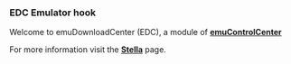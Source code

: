 ### EDC Emulator hook

Welcome to emuDownloadCenter (EDC), a module of [**emuControlCenter**](https://github.com/PhoenixInteractiveNL/emuControlCenter/wiki/)

For more information visit the [**Stella**](https://github.com/PhoenixInteractiveNL/edc-masterhook/wiki/Emulator-stella#menu) page.
